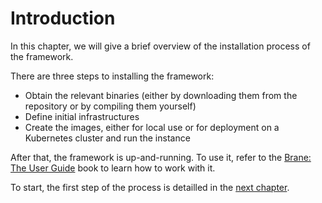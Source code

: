 # Introduction
In this chapter, we will give a brief overview of the installation process of the framework.

There are three steps to installing the framework:
- Obtain the relevant binaries (either by downloading them from the repository or by compiling them yourself)
- Define initial infrastructures
- Create the images, either for local use or for deployment on a Kubernetes cluster and run the instance

After that, the framework is up-and-running. To use it, refer to the [Brane: The User Guide](https://wiki.enablingpersonalizedinterventions.nl/user-guide) book to learn how to work with it.

To start, the first step of the process is detailled in the [next chapter](./get-binaries.md).
